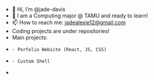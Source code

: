 - 👋 Hi, I’m @jade-davis
- 🌱 I am a Computing major @ TAMU and ready to learn!
- 📫 How to reach me: jadealexie12@gmail.com
- Coding projects are under repositories!
- Main projects:
-     - Porfolio Website (React, JS, CSS)
-     - Custom Shell
- 
<!---
jade-davis/jade-davis is a ✨ special ✨ repository because its `README.md` (this file) appears on your GitHub profile.
You can click the Preview link to take a look at your changes.
--->
